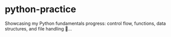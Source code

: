 # python-practice
Showcasing my Python fundamentals progress: control flow, functions, data structures, and file handling 🚀...

